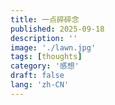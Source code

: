 ```yaml
---
title: 一点碎碎念
published: 2025-09-18
description: ''
image: './lawn.jpg'
tags: [thoughts]
category: '感想'
draft: false 
lang: 'zh-CN'
---
```

